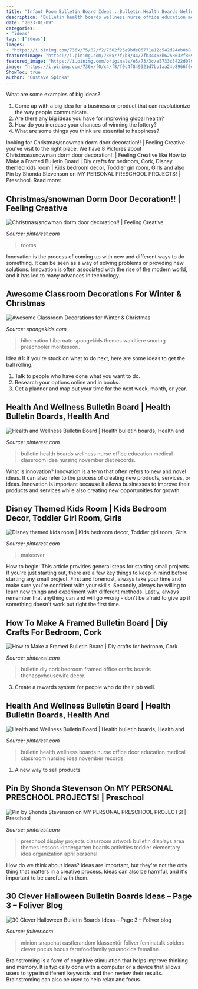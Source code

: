 ```yaml
---
title: "Infant Room Bulletin Board Ideas : Bulletin Health Boards Wellness Nurse Office Education Medical Classroom Idea Nursing November Diet Records"
description: "Bulletin health boards wellness nurse office education medical classroom idea nursing november diet records"
date: "2023-01-09"
categories:
- "ideas"
tags: ["ideas"]
images:
- "https://i.pinimg.com/736x/75/02/f2/7502f23e9bde06771a12c542d24eb0b8.jpg"
featuredImage: "https://i.pinimg.com/736x/7f/b3/44/7fb34463b6258632f8698170dbd1edb4--april-preschool-preschool-lessons.jpg"
featured_image: "https://i.pinimg.com/originals/e5/73/3c/e5733c3422d079193de4b50ead7cda62.jpg"
image: "https://i.pinimg.com/736x/f0/c4/f8/f0c4f849321d7bb1aa24b8966f6d2b23--apro-home-management.jpg"
ShowToc: true
author: "Gustave Spinka"
---
```



What are some examples of big ideas?
1. Come up with a big idea for a business or product that can revolutionize the way people communicate.
2. Are there any big ideas you have for improving global health?
3. How do you increase your chances of winning the lottery?
4. What are some things you think are essential to happiness?

	

		
looking for Christmas/snowman dorm door decoration!! | Feeling Creative you've visit to the right place. We have 8 Pictures about Christmas/snowman dorm door decoration!! | Feeling Creative like How to Make a Framed Bulletin Board | Diy crafts for bedroom, Cork, Disney themed kids room | Kids bedroom decor, Toddler girl room, Girls and also Pin by Shonda Stevenson on MY PERSONAL PRESCHOOL PROJECTS! | Preschool. Read more:
		
    
## Christmas/snowman Dorm Door Decoration!! | Feeling Creative

<img loading=lazy src="https://s-media-cache-ak0.pinimg.com/736x/b9/49/78/b949787a74b175ebc9dea581b646dacb.jpg" onerror="this.onerror=null;this.src='https://tse4.mm.bing.net/th?id=OIP.KvxgdF-QHl2OthRLt4ohqQHaJ3&amp;pid=15.1';" alt="Christmas/snowman dorm door decoration!! | Feeling Creative">

_Source: pinterest.com_

>rooms. 

	

Innovation is the process of coming up with new and different ways to do something. It can be seen as a way of solving problems or providing new solutions. Innovation is often associated with the rise of the modern world, and it has led to many advances in technology.

    
## Awesome Classroom Decorations For Winter &amp; Christmas

<img loading=lazy src="https://spongekids.com/wp-content/uploads/2016/11/christmas-bulletin-board/20-christmas-bulletin-board-ideas.jpg" onerror="this.onerror=null;this.src='https://tse4.mm.bing.net/th?id=OIP.DD_WEXMKLKaHmffS4ZytEwAAAA&amp;pid=15.1';" alt="Awesome Classroom Decorations for Winter &amp; Christmas">

_Source: spongekids.com_

>hibernation hibernate spongekids themes waldtiere snoring preschooler montessori. 

	

Idea #1:
If you're stuck on what to do next, here are some ideas to get the ball rolling.
1. Talk to people who have done what you want to do.
2. Research your options online and in books.
3. Get a planner and map out your time for the next week, month, or year.

    
## Health And Wellness Bulletin Board | Health Bulletin Boards, Health And

<img loading=lazy src="https://i.pinimg.com/originals/e5/73/3c/e5733c3422d079193de4b50ead7cda62.jpg" onerror="this.onerror=null;this.src='https://tse2.mm.bing.net/th?id=OIP.aHO5piSP6Uh6in4itje4BAHaJ4&amp;pid=15.1';" alt="Health and Wellness Bulletin Board | Health bulletin boards, Health and">

_Source: pinterest.com_

>bulletin health boards wellness nurse office education medical classroom idea nursing november diet records. 

	

What is innovation?
Innovation is a term that often refers to new and novel ideas. It can also refer to the process of creating new products, services, or ideas. Innovation is important because it allows businesses to improve their products and services while also creating new opportunities for growth.

    
## Disney Themed Kids Room | Kids Bedroom Decor, Toddler Girl Room, Girls

<img loading=lazy src="https://i.pinimg.com/736x/75/02/f2/7502f23e9bde06771a12c542d24eb0b8.jpg" onerror="this.onerror=null;this.src='https://tse2.mm.bing.net/th?id=OIP.OY-ZRz_gdLy2kojTZK6dsAHaNK&amp;pid=15.1';" alt="Disney themed kids room | Kids bedroom decor, Toddler girl room, Girls">

_Source: pinterest.com_

>makeover. 

	

How to begin: This article provides general steps for starting small projects.
If you're just starting out, there are a few key things to keep in mind before starting any small project. First and foremost, always take your time and make sure you're confident with your skills. Secondly, always be willing to learn new things and experiment with different methods. Lastly, always remember that anything can and will go wrong - don't be afraid to give up if something doesn't work out right the first time.

    
## How To Make A Framed Bulletin Board | Diy Crafts For Bedroom, Cork

<img loading=lazy src="https://i.pinimg.com/736x/f0/c4/f8/f0c4f849321d7bb1aa24b8966f6d2b23--apro-home-management.jpg" onerror="this.onerror=null;this.src='https://tse4.mm.bing.net/th?id=OIP.pAdv8-MtCVvuir_WxtL5kwHaKk&amp;pid=15.1';" alt="How to Make a Framed Bulletin Board | Diy crafts for bedroom, Cork">

_Source: pinterest.com_

>bulletin diy cork bedroom framed office crafts boards thehappyhousewife decor. 

	

3. Create a rewards system for people who do their job well.

    
## Health And Wellness Bulletin Board | Health Bulletin Boards, Health And

<img loading=lazy src="https://i.pinimg.com/736x/e5/73/3c/e5733c3422d079193de4b50ead7cda62--health-and-wellness-bulletin-boards.jpg" onerror="this.onerror=null;this.src='https://tse1.mm.bing.net/th?id=OIP.WjGB43uzXKQciLKpWiO9IAHaJ3&amp;pid=15.1';" alt="Health and Wellness Bulletin Board | Health bulletin boards, Health and">

_Source: pinterest.com_

>bulletin health wellness boards nurse office door education medical classroom nursing idea november records. 

	

1. A new way to sell products

    
## Pin By Shonda Stevenson On MY PERSONAL PRESCHOOL PROJECTS! | Preschool

<img loading=lazy src="https://i.pinimg.com/736x/7f/b3/44/7fb34463b6258632f8698170dbd1edb4--april-preschool-preschool-lessons.jpg" onerror="this.onerror=null;this.src='https://tse2.mm.bing.net/th?id=OIP.KbCICmUREV_zpmOvKZPSBQHaGK&amp;pid=15.1';" alt="Pin by Shonda Stevenson on MY PERSONAL PRESCHOOL PROJECTS! | Preschool">

_Source: pinterest.com_

>preschool display projects classroom artwork bulletin displays area themes lessons kindergarten boards activities toddler elementary idea organization april personal. 

	

How do we think about ideas?
Ideas are important, but they're not the only thing that matters in a creative process. Ideas can also be harmful, and it's important to be careful with them.

    
## 30 Clever Halloween Bulletin Boards Ideas – Page 3 – Foliver Blog

<img loading=lazy src="http://www.foliver.com/wp-content/uploads/2019/10/3-Halloween-Spider-bulletin-board.jpg" onerror="this.onerror=null;this.src='https://tse1.mm.bing.net/th?id=OIP.bOFtzZNKXiio5c6rCt1uuQHaNN&amp;pid=15.1';" alt="30 Clever Halloween Bulletin Boards Ideas – Page 3 – Foliver blog">

_Source: foliver.com_

>minion snapchat castlerandom klassentür foliver feminatalk spiders clever pocus hocus farmfoodfamily youandkids femaline. 

	

Brainstroming is a form of cognitive stimulation that helps improve thinking and memory. It is typically done with a computer or a device that allows users to type in different keywords and then review their results. Brainstroming can also be used to help relax and focus.

